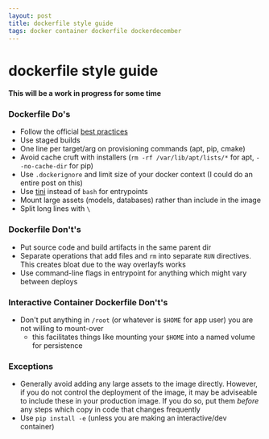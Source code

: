 ```yaml
---
layout: post
title: dockerfile style guide
tags: docker container dockerfile dockerdecember
---
```


# dockerfile style guide

#### This will be a work in progress for some time

### Dockerfile Do's

- Follow the official [best practices](https://docs.docker.com/develop/develop-images/dockerfile_best-practices/)
- Use staged builds
- One line per target/arg on provisioning commands (apt, pip, cmake)
- Avoid cache cruft with installers (`rm -rf /var/lib/apt/lists/*` for apt, `--no-cache-dir` for pip)
- Use `.dockerignore` and limit size of your docker context (I could do an entire post on this)
- Use [tini](https://github.com/krallin/tini) instead of `bash` for entrypoints
- Mount large assets (models, databases) rather than include in the image
- Split long lines with `\ `

### Dockerfile Don't's

- Put source code and build artifacts in the same parent dir
- Separate operations that add files and `rm` into separate `RUN` directives. 
  This creates bloat due to the way overlayfs works
- Use command-line flags in entrypoint for anything which might vary between deploys

### Interactive Container Dockerfile Don't's 

- Don't put anything in `/root` (or whatever is `$HOME` for app user) you are not willing 
    to mount-over
    - this facilitates things like mounting your `$HOME` into a named volume for persistence


### Exceptions
- Generally avoid adding any large assets to the image directly. However, if you do not
  control the deployment of the image, it may be adviseable to include these in your
  production image. If you do so, put them *before* any steps which copy in code that 
  changes frequently
- Use `pip install -e` (unless you are making an interactive/dev container)
